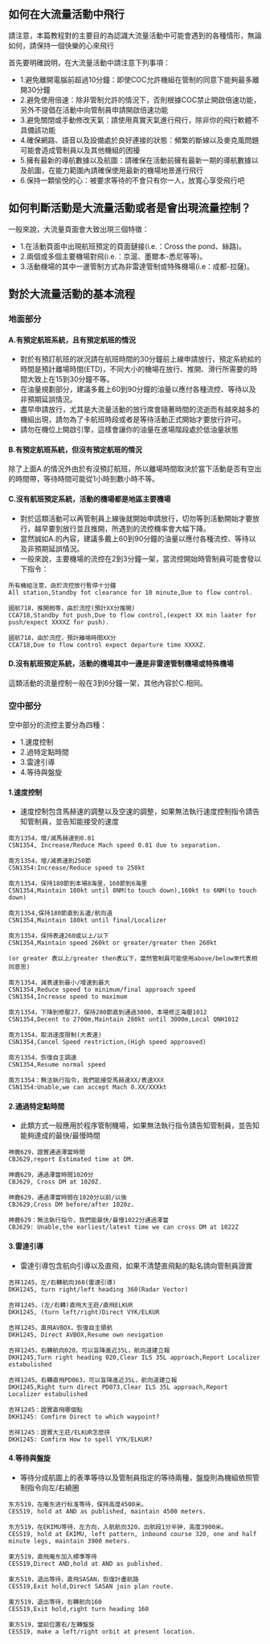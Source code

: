 ## 如何在大流量活動中飛行
請注意，本篇教程對的主要目的為認識大流量活動中可能會遇到的各種情形，無論如何，請保持一個快樂的心來飛行

首先要明確說明，在大流量活動中請注意下列事項：
+ 1.避免離開電腦前超過10分鐘：即使COC允許機組在管制的同意下能夠最多離開30分鐘
+ 2.避免使用倍速：除非管制允許的情況下，否則根據COC禁止開啟倍速功能，另外不提倡在活動中向管制員申請開啟倍速功能
+ 3.避免關閉或手動修改天氣：請使用真實天氣進行飛行，除非你的飛行軟體不具備該功能
+ 4.確保網路、語音以及設備處於良好連接的狀態：頻繁的斷線以及麥克風問題可能會造成管制員以及其他機組的困擾
+ 5.擁有最新的導航數據以及航圖：請確保在活動前擁有最新一期的導航數據以及航圖，在能力範圍內請確保使用最新的機場地景進行飛行
+ 6.保持一顆愉悅的心：被要求等待的不會只有你一人，放寬心享受飛行吧

## 如何判斷活動是大流量活動或者是會出現流量控制？
一般來說，大流量頁面會大致出現三個特徵：
+ 1.在活動頁面中出現航班預定的頁面鏈接(i.e.：Cross the pond、絲路)。
+ 2.兩個或多個主要機場對飛(i.e.：京滬、墨爾本-悉尼等等)。
+ 3.活動機場的其中一邊管制方式為非雷達管制或特殊機場(i.e：成都-拉薩)。

## 對於大流量活動的基本流程

### 地面部分

#### A.有預定航班系統，且有預定航班的情況
+ 對於有預訂航班的狀況請在航班時間的30分鐘前上線申請放行，預定系統給的時間是預計離場時間(ETD)，不同大小的機場在放行、推開、滑行所需要的時間大致上在15到30分鐘不等。
+ 在油量規劃部分，建議多戴上60到90分鐘的油量以應付各種流控、等待以及非預期延誤情況。
+ 盡早申請放行，尤其是大流量活動的放行席會隨著時間的流逝而有越來越多的機組出現，請勿為了卡航班時段或者是等待活動正式開始才要放行許可。
+ 請勿在機位上開啟引擎，這樣會讓你的油量在進場階段處於低油量狀態

#### B.有預定航班系統，但沒有預定航班的情況
除了上面A.的情況外由於有沒預訂航班，所以離場時間取決於當下活動是否有空出的時間帶，等待時間可能從1小時到數小時不等。

#### C.沒有航班預定系統，活動的機場都是地區主要機場
+ 對於這類活動可以再管制員上線後就開始申請放行，切勿等到活動開始才要放行，越早要到放行並且推開，所遇到的流控機率會大幅下降。
+ 當然誠如A.的內容，建議多戴上60到90分鐘的油量以應付各種流控、等待以及非預期延誤情況。
+ 一般來說，主要機場的流控在2到3分鐘一架，當流控開始時管制員可能會發以下指令：
```
所有機組注意，由於流控放行暫停十分鐘
All station,Standby fot clearance for 10 minute,Due to flow control.

國航718，推開梢等，由於流控(預計XX分推開)
CCA718,Standby fot push,Due to flow control,(expect XX min laater for push/expect XXXXZ for push).

國航718，由於流控，預計離場時間XX分
CCA718,Due to flow control expect departure time XXXXZ.
```

#### D.沒有航班預定系統，活動的機場其中一邊是非雷達管制機場或特殊機場
這類活動的流量控制一般在3到6分鐘一架，其他內容於C.相同。

### 空中部分
空中部分的流控主要分為四種：
+ 1.速度控制
+ 2.過特定點時間
+ 3.雷達引導
+ 4.等待與盤旋

#### 1.速度控制
+ 速度控制包含馬赫速的調整以及空速的調整，如果無法執行速度控制指令請告知管制員，並告知能接受的速度
```
南方1354，增/減馬赫速到0.81
CSN1354, Increase/Reduce Mach speed 0.81 due to separation.

南方1354，增/減表速到250節
CSN1354:Increase/Reduce speed to 250kt

南方1354，保持180節到本場8海里，160節到6海里
CSN1354,Maintain 180kt until 8NM(to touch down),160kt to 6NM(to touch down)

南方1354,保持180節直到五邊/航向道
CSN1354,Maintain 180kt until final/Localizer

南方1354，保持表速260或以上/以下
CSN1354,Maintain speed 260kt or greater/greater then 260kt

(or greater 表以上/greater then表以下，當然管制員可能使用above/below來代表相同意思)

南方1354，減表速到最小/增速到最大
CSN1354,Reduce speed to minimum/final approach speed
CSN1354,Increase speed to maximum

南方1354，下降到修壓27，保持280節直到通過3000，本場修正海壓1012
CSN1354,Decent to 2700m,Maintain 280kt until 3000m,Local QNH1012

南方1354，取消速度限制(大表速)
CSN1354,Cancel Speed restriction,(High speed approaved)

南方1354，恢復自主調速
CSN1354,Resume normal speed

南方1354：無法執行指令，我們能接受馬赫速XX/表速XXX
CSN1354:Unable,we can accept Mach 0.XX/XXXkt
```

#### 2.通過特定點時間
+ 此類方式一般應用於程序管制機場，如果無法執行指令請告知管制員，並告知能夠達成的最快/最慢時間
```
神鹿629，證實通過澤當時間
CBJ629,report Estimated time at DM.

神鹿629，通過澤當時間1020分
CBJ629, Cross DM at 1020Z.

神鹿629，通過澤當時間在1020分以前/以後
CBJ629,Cross DM before/after 1020z.

神鹿629：無法執行指令，我們能最快/最慢1022分通過澤當
CBJ629: Unable,the earliest/latest time we can cross DM at 1022Z
```
#### 3.雷達引導
+ 雷達引導包含航向引導以及直飛，如果不清楚直飛點的點名請向管制員證實
```
吉祥1245，左/右轉航向360(雷達引導)
DKH1245, turn right/left heading 360(Radar Vector)

吉祥1245，(左/右轉)直飛大王莊/直飛ELKUR
DKH1245, (turn left/right)Direct VYK/ELKUR

吉祥1245，直飛AVBOX，恢復自主領航
DKH1245, Direct AVBOX,Resume own nevigation

吉祥1245，右轉航向020，可以盲降進近35L，航向道建立報
DKH1245,Turn right heading 020,Clear ILS 35L approach,Report Localizer estabulished

吉祥1245，右轉直飛PD063，可以盲降進近35L，航向道建立報
DKH1245,Right turn direct PD073,Clear ILS 35L approach,Report Localizer estabulished

吉祥1245：證實直飛哪個點
DKH1245: Comfirm Direct to which waypoint?

吉祥1245：證實大王莊/ELKUR怎麼拼
DKH1245: Comfirm How to spell VYK/ELKUR?
```

#### 4.等待與盤旋
+ 等待分成航圖上的表準等待以及管制員指定的等待兩種，盤旋則為機組依照管制指令向左/右繞圈
```
东方519，在庵东进行标准等待，保持高度4500米。
CES519, hold at AND as published, maintain 4500 meters.

东方519，在EKIMU等待，左方向，入航航向320，出航段1分半钟，高度3900米。
CES519, hold at EKIMU, left pattern, inbound course 320, one and half minute legs, maintain 3900 meters.

東方519，直飛庵东加入標準等待
CES519,Direct AND,hold at AND as published.

東方519，退出等待，直飛SASAN，恢復計畫航路
CES519,Exit hold,Direct SASAN join plan route.

東方519，退出等待，右轉航向160
CES519,Exit hold,right turn heading 160

東方519，當前位置右/左轉盤旋
CES519, make a left/right orbit at present location.
```
